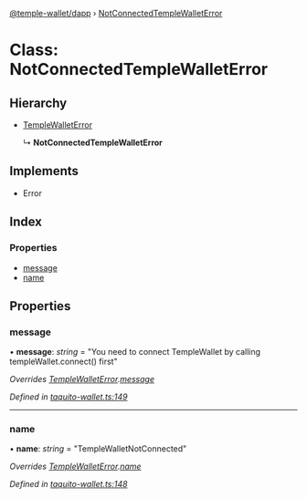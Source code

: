 [@temple-wallet/dapp](../README.md) › [NotConnectedTempleWalletError](notconnectedtemplewalleterror.md)

# Class: NotConnectedTempleWalletError

## Hierarchy

* [TempleWalletError](templewalleterror.md)

  ↳ **NotConnectedTempleWalletError**

## Implements

* Error

## Index

### Properties

* [message](notconnectedtemplewalleterror.md#message)
* [name](notconnectedtemplewalleterror.md#name)

## Properties

###  message

• **message**: *string* = "You need to connect TempleWallet by calling templeWallet.connect() first"

*Overrides [TempleWalletError](templewalleterror.md).[message](templewalleterror.md#message)*

*Defined in [taquito-wallet.ts:149](https://github.com/madfish-solutions/templewallet-dapp/blob/da1b569/src/taquito-wallet.ts#L149)*

___

###  name

• **name**: *string* = "TempleWalletNotConnected"

*Overrides [TempleWalletError](templewalleterror.md).[name](templewalleterror.md#name)*

*Defined in [taquito-wallet.ts:148](https://github.com/madfish-solutions/templewallet-dapp/blob/da1b569/src/taquito-wallet.ts#L148)*
